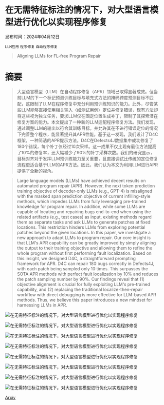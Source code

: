 # 在无需特征标注的情况下，对大型语言模型进行优化以实现程序修复

发布时间：2024年04月12日

`LLM应用` `程序修复` `自动程序修复`

> Aligning LLMs for FL-free Program Repair

# 摘要

> 大型语言模型（LLM）在自动程序修复（APR）领域已取得显著成效。但当前LLM的下一个标记预测训练目标与填充式方法的掩码跨度预测目标不匹配，这限制了LLM在程序修复中充分利用预训练知识的能力。此外，尽管某些LLM能够直接使用相关输入（如测试用例）定位并修复错误，现有方法却将这些视为独立任务，要求LLM仅在固定位置生成补丁，限制了其探索潜在修复方案的能力。本文提出了一种新的LLM适配程序修复方法。我们发现，通过调整LLM的输出以符合其训练目标，并允许其在不进行错误定位的情况下完善整个程序，能显著提升其APR性能。基于这一发现，我们设计了D4C框架，一种简洁的APR提示方法。D4C在Defects4J数据集中成功修复了180个错误，每个补丁仅经过10次采样。这一成果不仅比现有最佳方法提高了10%的修复率，还大幅减少了90%的补丁采样次数。我们的研究显示，目标对齐对于发挥LLM预训练能力至关重要，且直接调试比传统的定位修复流程更适合基于LLM的APR方法。因此，我们认为本文为利用LLM进行APR提供了全新的视角。

> Large language models (LLMs) have achieved decent results on automated program repair (APR). However, the next token prediction training objective of decoder-only LLMs (e.g., GPT-4) is misaligned with the masked span prediction objective of current infilling-style methods, which impedes LLMs from fully leveraging pre-trained knowledge for program repair. In addition, while some LLMs are capable of locating and repairing bugs end-to-end when using the related artifacts (e.g., test cases) as input, existing methods regard them as separate tasks and ask LLMs to generate patches at fixed locations. This restriction hinders LLMs from exploring potential patches beyond the given locations.
  In this paper, we investigate a new approach to adapt LLMs to program repair. Our core insight is that LLM's APR capability can be greatly improved by simply aligning the output to their training objective and allowing them to refine the whole program without first performing fault localization. Based on this insight, we designed D4C, a straightforward prompting framework for APR. D4C can repair 180 bugs correctly in Defects4J, with each patch being sampled only 10 times. This surpasses the SOTA APR methods with perfect fault localization by 10% and reduces the patch sampling number by 90%. Our findings reveal that (1) objective alignment is crucial for fully exploiting LLM's pre-trained capability, and (2) replacing the traditional localize-then-repair workflow with direct debugging is more effective for LLM-based APR methods. Thus, we believe this paper introduces a new mindset for harnessing LLMs in APR.

![在无需特征标注的情况下，对大型语言模型进行优化以实现程序修复](../../../paper_images/2404.08877/x1.png)

![在无需特征标注的情况下，对大型语言模型进行优化以实现程序修复](../../../paper_images/2404.08877/x2.png)

![在无需特征标注的情况下，对大型语言模型进行优化以实现程序修复](../../../paper_images/2404.08877/x3.png)

![在无需特征标注的情况下，对大型语言模型进行优化以实现程序修复](../../../paper_images/2404.08877/x4.png)

![在无需特征标注的情况下，对大型语言模型进行优化以实现程序修复](../../../paper_images/2404.08877/x5.png)

![在无需特征标注的情况下，对大型语言模型进行优化以实现程序修复](../../../paper_images/2404.08877/x6.png)

![在无需特征标注的情况下，对大型语言模型进行优化以实现程序修复](../../../paper_images/2404.08877/x7.png)

![在无需特征标注的情况下，对大型语言模型进行优化以实现程序修复](../../../paper_images/2404.08877/x8.png)

[Arxiv](https://arxiv.org/abs/2404.08877)